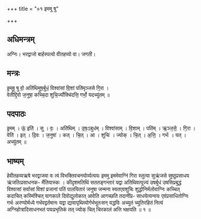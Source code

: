 +++
title = "०१ इममू षु"

+++
## अधिमन्त्रम्
अग्निः। भरद्वाजो बार्हस्पत्यो वीतहव्यो वा। जगती।

## मन्त्रः
इ॒ममू॒ षु वो॒ अति॑थिमुष॒र्बुधं॒ विश्वा॑सां वि॒शां पति॑मृञ्जसे गि॒रा ।  
वेतीद्दि॒वो ज॒नुषा॒ कच्चि॒दा शुचि॒र्ज्योक्चि॑दत्ति॒ गर्भो॒ यदच्यु॑तम् ॥

## पदपाठः
इ॒मम् । ऊं॒ इति॑ । सु । वः॒ । अति॑थिम् । उ॒षः॒ऽबुध॑म् । विश्वा॑साम् । वि॒शाम् । पति॑म् । ऋ॒ञ्ज॒से॒ । गि॒रा ।  
वेति॑ । इत् । दि॒वः । ज॒नुषा॑ । कत् । चि॒त् । आ । शुचिः॑ । ज्योक् । चि॒त् । अ॒त्ति॒ । गर्भः॑ । यत् । अच्यु॑तम् ॥

## भाष्यम्
हेवीतहव्यऋषे भरद्वाजवा वः त्वं विभक्तिवचनयोर्व्यत्ययः इममु इममेवाग्निं गिरा स्तुत्या सुऋंजसे सुष्ठुप्रसाधय ऋंजतिःप्रसाधनक- र्मेतियास्कः । कीदृशमतिथिं सततङ्गन्तारं यद्वा अतिथिवत्पूज्यं उषर्बुधं उषसिप्रबुद्धं विश्वासां सर्वासां विशां प्रजानां पतिं पालयितारं जनुषा जन्मना स्वतएवशुचिः शुद्धोनिर्मलोवाग्निः कच्चित् कदाचित् कस्मिंश्चित् यागकाले दिवोद्युलोकात् आवेति आगच्छति तदानींप्र- साधयेत्यन्वयः एवंप्रसाधितोग्निः गर्भः अरण्योर्मध्ये गर्भवद्वर्तमानः यद्वा द्यावापृथिव्योर्गर्भभूतःसन् यद्धविः अच्युतं च्युतिरहितं नित्यं अग्निहोत्रादिसाधनभतं पयःप्रभृतिकं तत् ज्योक् चित् चिरकालं अत्ति भक्षयति ॥ १ ॥